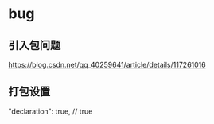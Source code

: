 # bug

## 引入包问题

https://blog.csdn.net/qq_40259641/article/details/117261016

## 打包设置

"declaration": true, // true
